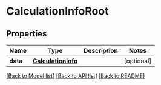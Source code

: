 # CalculationInfoRoot


## Properties
Name | Type | Description | Notes
------------ | ------------- | ------------- | -------------
**data** | [**CalculationInfo**](CalculationInfo.md) |  | [optional] 

[[Back to Model list]](../README.md#documentation-for-models) [[Back to API list]](../README.md#documentation-for-api-endpoints) [[Back to README]](../README.md)


